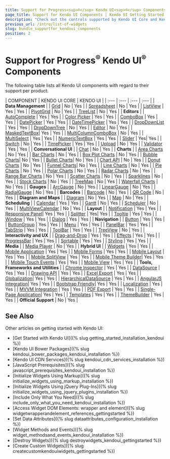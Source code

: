 ```yaml
---
title: Support for Progress<sup>®</sup> Kendo UI<sup>®</sup> Components
page_title: Support for Kendo UI Components | Kendo UI Getting Started
description: "Check out the controls supported by Kendo UI Core and Kendo UI."
previous_url: /intro/list-of-widgets
slug: bundle_supportfor_kendoui_components
position: 2
---
```


# Support for Progress<sup>®</sup> Kendo UI<sup>®</sup> Components

The following table lists all Kendo UI components with regard to their support per product.

| COMPONENT             | KENDO UI CORE     | KENDO UI     |
| :---                  | :---              | :---                      | :---                      |
| **Data Management**       |
| [Grid](http://demos.telerik.com/kendo-ui/grid/index)                  | <span class="tag-neutral">No</span>  | <span class="tag-success">Yes</span> |
| [Spreadsheet](http://demos.telerik.com/kendo-ui/spreadsheet/index)    | <span class="tag-neutral">No</span>  | <span class="tag-success">Yes</span> |
| [ListView](http://demos.telerik.com/kendo-ui/listview/index)          | <span class="tag-success">Yes</span> | <span class="tag-success">Yes</span> |
| [PivotGrid](http://demos.telerik.com/kendo-ui/pivotgrid/index)        | <span class="tag-neutral">No</span>  | <span class="tag-success">Yes</span> |
| [TreeList](http://demos.telerik.com/kendo-ui/treelist/index)          | <span class="tag-neutral">No</span>  | <span class="tag-success">Yes</span> |
| **Editors**               |
| [AutoComplete](http://demos.telerik.com/kendo-ui/autocomplete/index)  | <span class="tag-success">Yes</span> | <span class="tag-success">Yes</span> |
| [Color Picker](http://demos.telerik.com/kendo-ui/colorpicker/index)   | <span class="tag-success">Yes</span> | <span class="tag-success">Yes</span> |
| [ComboBox](http://demos.telerik.com/kendo-ui/combobox/index)          | <span class="tag-success">Yes</span> | <span class="tag-success">Yes</span> |
| [DatePicker](http://demos.telerik.com/kendo-ui/datepicker/index)      | <span class="tag-success">Yes</span> | <span class="tag-success">Yes</span> |
| [DateTimePicker](http://demos.telerik.com/kendo-ui/datetimepicker/index) | <span class="tag-success">Yes</span> | <span class="tag-success">Yes</span> |
| [DropDownList](http://demos.telerik.com/kendo-ui/dropdownlist/index)  | <span class="tag-success">Yes</span> | <span class="tag-success">Yes</span> |
| [DropDownTree](http://demos.telerik.com/kendo-ui/dropdowntree/index)  | <span class="tag-neutral">No</span> | <span class="tag-success">Yes</span> |
| [Editor](http://demos.telerik.com/kendo-ui/editor/index)              | <span class="tag-neutral">No</span>  | <span class="tag-success">Yes</span> |
| [MaskedTextBox](http://demos.telerik.com/kendo-ui/maskedtextbox/index)| <span class="tag-success">Yes</span> | <span class="tag-success">Yes</span> |
| [MultiColumnComboBox](http://demos.telerik.com/kendo-ui/multicolumncombobox/index)    | <span class="tag-neutral">No</span> | <span class="tag-success">Yes</span> |
| [MultiSelect](http://demos.telerik.com/kendo-ui/multiselect/index)    | <span class="tag-success">Yes</span> | <span class="tag-success">Yes</span> |
| [NumericTextBox](http://demos.telerik.com/kendo-ui/numerictextbox/index) | <span class="tag-success">Yes</span> | <span class="tag-success">Yes</span> |
| [Slider](http://demos.telerik.com/kendo-ui/slider/index)              | <span class="tag-success">Yes</span>| <span class="tag-success">Yes</span> |
| [Switch](http://demos.telerik.com/kendo-ui/switch/index)              | <span class="tag-neutral">No</span>  | <span class="tag-success">Yes</span> |
| [TimePicker](http://demos.telerik.com/kendo-ui/timepicker/index)      | <span class="tag-success">Yes</span> | <span class="tag-success">Yes</span> |
| [Upload](http://demos.telerik.com/kendo-ui/upload/index)              | <span class="tag-neutral">No</span>  | <span class="tag-success">Yes</span> |
| [Validator](http://demos.telerik.com/kendo-ui/validator/index)        | <span class="tag-success">Yes</span>  | <span class="tag-success">Yes</span> |
| **Conversational UI**     |
| [Chat](http://demos.telerik.com/kendo-ui/chat/index)                  | <span class="tag-neutral">No</span> | <span class="tag-success">Yes</span> |
| **Charts**                |
| [Area Charts](http://demos.telerik.com/kendo-ui/area-charts/index)    | <span class="tag-neutral">No</span> | <span class="tag-success">Yes</span> |
| [Bar Charts](http://demos.telerik.com/kendo-ui/bar-charts/index)      | <span class="tag-neutral">No</span> | <span class="tag-success">Yes</span> |
| [Box Plot Charts](http://demos.telerik.com/kendo-ui/box-plot-charts/index) | <span class="tag-neutral">No</span> | <span class="tag-success">Yes</span> |
| [Bubble Charts](http://demos.telerik.com/kendo-ui/bubble-charts/index)| <span class="tag-neutral">No</span> | <span class="tag-success">Yes</span> |
| [Bullet Charts](http://demos.telerik.com/kendo-ui/bullet-charts/index)| <span class="tag-neutral">No</span> | <span class="tag-success">Yes</span> |
| [Chart API](http://demos.telerik.com/kendo-ui/chart-api/index)        | <span class="tag-neutral">No</span> | <span class="tag-success">Yes</span> |
| [Donut Charts](http://demos.telerik.com/kendo-ui/donut-charts/index)  | <span class="tag-neutral">No</span> | <span class="tag-success">Yes</span> |
| [Funnel Charts](http://demos.telerik.com/kendo-ui/funnel-charts/index)| <span class="tag-neutral">No</span> | <span class="tag-success">Yes</span> |
| [Line Charts](http://demos.telerik.com/kendo-ui/line-charts/index)    | <span class="tag-neutral">No</span> | <span class="tag-success">Yes</span> |
| [Pie Charts](http://demos.telerik.com/kendo-ui/pie-charts/index)      | <span class="tag-neutral">No</span> | <span class="tag-success">Yes</span> |
| [Polar Charts](http://demos.telerik.com/kendo-ui/polar-charts/index)  | <span class="tag-neutral">No</span> | <span class="tag-success">Yes</span> |
| [Radar Charts](http://demos.telerik.com/kendo-ui/radar-charts/index)  | <span class="tag-neutral">No</span> | <span class="tag-success">Yes</span> |
| [Range Bar Charts](http://demos.telerik.com/kendo-ui/range-bar-charts/index) | <span class="tag-neutral">No</span> | <span class="tag-success">Yes</span> |
| [Scatter Charts](http://demos.telerik.com/kendo-ui/scatter-charts/index) | <span class="tag-neutral">No</span> | <span class="tag-success">Yes</span> |
| [Sparklines](http://demos.telerik.com/kendo-ui/sparklines/index)      | <span class="tag-neutral">No</span> | <span class="tag-success">Yes</span> |
| [Stock Charts](http://demos.telerik.com/kendo-ui/financial/index)     | <span class="tag-neutral">No</span> | <span class="tag-success">Yes</span> |
| [TreeMap](http://demos.telerik.com/kendo-ui/treemap/index)            | <span class="tag-neutral">No</span> | <span class="tag-success">Yes</span> |
| [Waterfall Charts](http://demos.telerik.com/kendo-ui/waterfall-charts/index) | <span class="tag-neutral">No</span> | <span class="tag-success">Yes</span> |
| **Gauges**                |
| [ArcGauge](http://demos.telerik.com/kendo-ui/arc-gauge/index)         | <span class="tag-neutral">No</span> | <span class="tag-success">Yes</span> |
| [LinearGauge](http://demos.telerik.com/kendo-ui/linear-gauge/index)   | <span class="tag-neutral">No</span> | <span class="tag-success">Yes</span> |
| [RadialGauge](http://demos.telerik.com/kendo-ui/radial-gauge/index)   | <span class="tag-neutral">No</span> | <span class="tag-success">Yes</span> |
| **Barcodes**              |
| [Barcode](http://demos.telerik.com/kendo-ui/barcode/index)            | <span class="tag-neutral">No</span> | <span class="tag-success">Yes</span> |
| [QR Code](http://demos.telerik.com/kendo-ui/qrcode/index)             | <span class="tag-neutral">No</span> | <span class="tag-success">Yes</span> |
| **Diagram and Maps**      |
| [Diagram](http://demos.telerik.com/kendo-ui/diagram/index)            | <span class="tag-neutral">No</span> | <span class="tag-success">Yes</span> |
| [Map](http://demos.telerik.com/kendo-ui/map/index)                    | <span class="tag-neutral">No</span> | <span class="tag-success">Yes</span> |
| **Scheduling**            |
| [Calendar](http://demos.telerik.com/kendo-ui/calendar/index)          | <span class="tag-success">Yes</span> | <span class="tag-success">Yes</span> |
| [Gantt](http://demos.telerik.com/kendo-ui/gantt/index)                | <span class="tag-neutral">No</span>  | <span class="tag-success">Yes</span> |
| [Scheduler](http://demos.telerik.com/kendo-ui/scheduler/index)        | <span class="tag-neutral">No</span>  | <span class="tag-success">Yes</span> |
| [MultiViewCalendar](http://demos.telerik.com/kendo-ui/multiviewcalendar/index) | <span class="tag-neutral">No</span>  | <span class="tag-success">Yes</span> |
| **Layout**                |
| [Notification](http://demos.telerik.com/kendo-ui/notification/index)  | <span class="tag-success">Yes</span> | <span class="tag-success">Yes</span> |
| [Responsive Panel](http://demos.telerik.com/kendo-ui/responsive-panel/index)| <span class="tag-success">Yes</span> | <span class="tag-success">Yes</span> |
| [Splitter](http://demos.telerik.com/kendo-ui/splitter/index)          | <span class="tag-success">Yes</span>| <span class="tag-success">Yes</span> |
| [Tooltip](http://demos.telerik.com/kendo-ui/tooltip/index)            | <span class="tag-success">Yes</span> | <span class="tag-success">Yes</span> |
| [Window](http://demos.telerik.com/kendo-ui/window/index)              | <span class="tag-success">Yes</span> | <span class="tag-success">Yes</span> |
| [Dialog](http://demos.telerik.com/kendo-ui/dialog/index)              | <span class="tag-success">Yes</span> | <span class="tag-success">Yes</span> |
| **Navigation**            |
| [Button](http://demos.telerik.com/kendo-ui/button/index)              | <span class="tag-success">Yes</span> | <span class="tag-success">Yes</span> |
| [ButtonGroup](http://demos.telerik.com/kendo-ui/buttongroup/index)    | <span class="tag-success">Yes</span> | <span class="tag-success">Yes</span> |
| [Menu](http://demos.telerik.com/kendo-ui/menu/index)                  | <span class="tag-success">Yes</span> | <span class="tag-success">Yes</span> |
| [PanelBar](http://demos.telerik.com/kendo-ui/panelbar/index)          | <span class="tag-success">Yes</span> | <span class="tag-success">Yes</span> |
| [TabStrip](http://demos.telerik.com/kendo-ui/tabstrip/index)          | <span class="tag-success">Yes</span> | <span class="tag-success">Yes</span> |
| [ToolBar](http://demos.telerik.com/kendo-ui/toolbar/index)            | <span class="tag-success">Yes</span> | <span class="tag-success">Yes</span> |
| [TreeView](http://demos.telerik.com/kendo-ui/treeview/index)          | <span class="tag-neutral">No</span>  | <span class="tag-success">Yes</span> |
| **Interactivity and UX**  |
| [Drag-and-Drop](http://demos.telerik.com/kendo-ui/dragdrop/index)     | <span class="tag-success">Yes</span> | <span class="tag-success">Yes</span> |
| [Effects](http://demos.telerik.com/kendo-ui/fx/expand)                | <span class="tag-success">Yes</span> | <span class="tag-success">Yes</span> |
| [ProgressBar](http://demos.telerik.com/kendo-ui/progressbar/index)    | <span class="tag-success">Yes</span> | <span class="tag-success">Yes</span> |
| [Sortable](http://demos.telerik.com/kendo-ui/sortable/index)          | <span class="tag-success">Yes</span> | <span class="tag-success">Yes</span> |
| [Styling](http://demos.telerik.com/kendo-ui/styling/index)            | <span class="tag-success">Yes</span> | <span class="tag-success">Yes</span> |
| **Media**  |
| [Media Player](http://demos.telerik.com/kendo-ui/mediaplayer/index)   | <span class="tag-neutral">No</span> | <span class="tag-success">Yes</span> |
| **Hybrid UI**     |
| [Widgets](http://demos.telerik.com/kendo-ui/m/index)                  | <span class="tag-success">Yes</span> | <span class="tag-success">Yes</span> |
| [Mobile Application](http://demos.telerik.com/kendo-ui/m/index)       | <span class="tag-success">Yes</span> | <span class="tag-success">Yes</span> |
| [Mobile Forms](http://demos.telerik.com/kendo-ui/m/index)             | <span class="tag-success">Yes</span> | <span class="tag-success">Yes</span> |
| [Mobile Layout](http://demos.telerik.com/kendo-ui/m/index)            | <span class="tag-success">Yes</span> | <span class="tag-success">Yes</span> |
| [Mobile SplitView](http://demos.telerik.com/kendo-ui/m/index)         | <span class="tag-success">Yes</span> | <span class="tag-success">Yes</span> |
| [Mobile Theme Builder](http://demos.telerik.com/kendo-ui/mobilethemebuilder)| <span class="tag-success">Yes</span> | <span class="tag-success">Yes</span> |
| [Mobile Touch Events](http://demos.telerik.com/kendo-ui/m/index)      | <span class="tag-success">Yes</span> | <span class="tag-success">Yes</span> |
| [Mobile View](http://demos.telerik.com/kendo-ui/m/index)              | <span class="tag-success">Yes</span> | <span class="tag-success">Yes</span> |
| **Tools, Frameworks and Utilities**   |
| [Chrome Inspector](https://chrome.google.com/webstore/category/apps)  | <span class="tag-success">Yes</span>   | <span class="tag-success">Yes</span> |
| [DataSource](http://demos.telerik.com/kendo-ui/datasource/index)      | <span class="tag-success">Yes</span>   | <span class="tag-success">Yes</span> |
| [Drawing API](http://demos.telerik.com/kendo-ui/drawing/index)        | <span class="tag-success">Yes</span> | <span class="tag-success">Yes</span> |
| [Excel Export](http://docs.telerik.com/kendo-ui/framework/excel/introduction) | <span class="tag-success">Yes</span> | <span class="tag-success">Yes</span> |
| [Globalization](http://demos.telerik.com/kendo-ui/globalization/index)| <span class="tag-success">Yes</span>   | <span class="tag-success">Yes</span> |
| [HierarchicalDataSource](http://docs.telerik.com/kendo-ui/framework/hierarchicaldatasource/overview) | <span class="tag-success">Yes</span> | <span class="tag-success">Yes</span> |
| [AngularJS Integration](http://demos.telerik.com/kendo-ui/integration/index)| <span class="tag-success">Yes</span> | <span class="tag-success">Yes</span> |
| [Bootstrap Friendly](http://demos.telerik.com/kendo-ui/integration/bootstrap)| <span class="tag-success">Yes</span> | <span class="tag-success">Yes</span> |
| [Localization](http://docs.telerik.com/kendo-ui/framework/localization/overview) | <span class="tag-success">Yes</span> | <span class="tag-success">Yes</span> |
| [MVVM Integration](http://demos.telerik.com/kendo-ui/mvvm/index)      | <span class="tag-success">Yes</span> | <span class="tag-success">Yes</span> |
| [PDF Export](http://demos.telerik.com/kendo-ui/pdf-export/index)      | <span class="tag-success">Yes</span> | <span class="tag-success">Yes</span> |
| [Single-Page Application](http://demos.telerik.com/kendo-ui/spa/index)| <span class="tag-success">Yes</span> | <span class="tag-success">Yes</span> |
| [Templates](http://demos.telerik.com/kendo-ui/templates/index)        | <span class="tag-success">Yes</span> | <span class="tag-success">Yes</span> |
| [ThemeBuilder](http://demos.telerik.com/kendo-ui/themebuilder)        | <span class="tag-success">Yes</span> | <span class="tag-success">Yes</span> |
| **Official Support**                                                  | <span class="tag-neutral">No</span>  | <span class="tag-success">Yes</span> |

## See Also

Other articles on getting started with Kendo UI:

* [Get Started with Kendo UI]({% slug getting_started_installation_kendoui %})
* [Kendo UI Bower Packages]({% slug kendoui_bower_packages_kendoui_installation %})
* [Kendo UI CDN Services]({% slug kendoui_cdn_services_installation %})
* [JavaScript Prerequisites]({% slug javascript_prerequisites_kendoui_installation %})
* [Initialize Widgets Using Markup]({% slug initialize_widgets_using_markup_installation %})
* [Initialize Widgets Using jQuery Plug-Ins]({% slug initialize_widgets_using_jquery_plugins_installation %})
* [Include Only What You Need]({% slug include_only_what_you_need_kendoui_installation %})
* [Access Widget DOM Elements: wrapper and element]({% slug widgetwrapperandelement_references_gettingstarted %})
* [Set Data Attributes]({% slug dataattributes_configuration_installation %})
* [Widget Methods and Events]({% slug widget_methodsand_events_kendoui_installation %})
* [Destroy Widgets]({% slug destroywidgets_kendoui_gettingstarted %})
* [Create Custom Widgets]({% slug createcustomkendouiwidgets_gettingstarted %})
